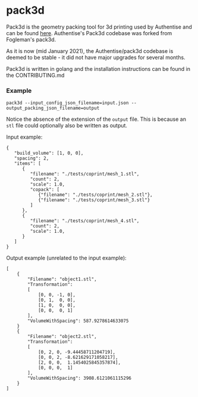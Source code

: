 # pack3d

Pack3d is the geometry packing tool for 3d printing used by Authentise and can be found [here](https://github.com/Authentise/pack3d). Authentise's Pack3d codebase was forked from Fogleman's pack3d.

As it is now (mid January 2021), the Authentise/pack3d codebase is deemed to be stable - it did not have major upgrades for several months.

Pack3d is written in golang and the installation instructions can be found in the CONTRIBUTING.md


### Example

```
pack3d --input_config_json_filename=input.json --output_packing_json_filename=output
```

Notice the absence of the extension of the `output` file. This is because an `stl` file could optionally also be written as output.

Input example:

```
{
   "build_volume": [1, 0, 0],
   "spacing": 2,
   "items": [
      {
         "filename": "./tests/coprint/mesh_1.stl",
         "count": 2,
         "scale": 1.0,
         "copack": [
            {"filename": "./tests/coprint/mesh_2.stl"},
            {"filename": "./tests/coprint/mesh_3.stl"}
         ]
      },
      {
         "filename": "./tests/coprint/mesh_4.stl",
         "count": 2,
         "scale": 1.0,
      }
   ]
}
```

Output example (unrelated to the input example):

```
[
    {
        "Filename": "object1.stl",
        "Transformation":
        [
            [0, 0, -1, 0],
            [0, 1,  0, 0],
            [1, 0,  0, 0],
            [0, 0,  0, 1]
        ],
        "VolumeWithSpacing": 587.9278614633075
    }
    {
        "Filename": "object2.stl",
        "Transformation":
        [
            [0, 2, 0, -9.44458711204719],
            [0, 0, 2, -8.621629171058217],
            [2, 0, 0,  1.1454025845357874],
            [0, 0, 0,  1]
        ],
        "VolumeWithSpacing": 3908.6121061115296
    }
]
```
